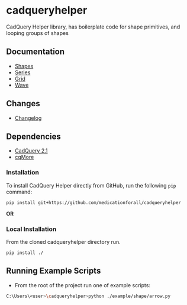 # cadqueryhelper
CadQuery Helper library, has boilerplate code for shape primitives, and looping groups of shapes

## Documentation
* [Shapes](./documentation/shapes.md)
* [Series](./documentation/series.md)
* [Grid](./documentation/grid.md)
* [Wave](./documentation/wave.md)

## Changes
* [Changelog](./changes.md)

## Dependencies
* [CadQuery 2.1](https://github.com/CadQuery/cadquery)
* [cqMore](https://github.com/JustinSDK/cqMore)

### Installation
To install CadQuery Helper directly from GitHub, run the following `pip` command:

	pip install git+https://github.com/medicationforall/cadqueryhelper

**OR**

### Local Installation
From the cloned cadqueryhelper directory run.

	pip install ./


## Running Example Scripts
* From the root of the project run one of example scripts:

``` bash
C:\Users\<user>\cadqueryhelper>python ./example/shape/arrow.py
```
